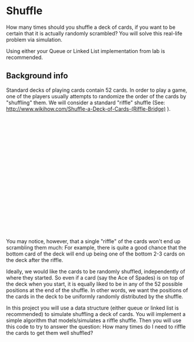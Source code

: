 Shuffle
=======

How many times should you shuffle a deck of cards, if you want to be certain that it is actually randomly scrambled? You will solve this real-life problem via simulation. 

Using either your Queue or Linked List implementation from lab is recommended.

Background info
---------------

Standard decks of playing cards contain 52 cards. In order to play a game, one of the players usually attempts to randomize the order of the cards by "shuffling" them. We will consider a standard "riffle" shuffle (See: http://www.wikihow.com/Shuffle-a-Deck-of-Cards-(Riffle-Bridge) ).

<object width="560" height="315"><param name="movie" value="//www.youtube.com/v/o-KBNdbJOGk?hl=en_US&amp;version=3"></param><param name="allowFullScreen" value="true"></param><param name="allowscriptaccess" value="always"></param><embed src="//www.youtube.com/v/o-KBNdbJOGk?hl=en_US&amp;version=3" type="application/x-shockwave-flash" width="560" height="315" allowscriptaccess="always" allowfullscreen="true"></embed></object>

You may notice, however, that a single "riffle" of the cards won't end up scrambling them much: For example, there is quite a good chance that the bottom card of the deck will end up being one of the bottom 2-3 cards on the deck after the riffle.

Ideally, we would like the cards to be randomly shuffled, independently of where they started. So even if a card (say the Ace of Spades) is on top of the deck when you start, it is equally liked to be in any of the 52 possible positions at the end of the shuffle. In other words, we want the positions of the cards in the deck to be uniformly randomly distributed by the shuffle.

In this project you will use a data structure (either queue or linked list is recommended) to simulate shuffling a deck of cards. You will implement a simple algorithm that models/simulates a riffle shuffle. Then you will use this code to try to answer the question: How many times do I need to riffle the cards to get them well shuffled?